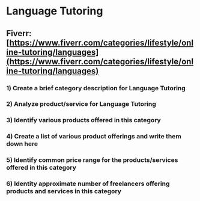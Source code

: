 # Language Tutoring
## Fiverr: [https://www.fiverr.com/categories/lifestyle/online-tutoring/languages](https://www.fiverr.com/categories/lifestyle/online-tutoring/languages)
### 1) Create a brief category description for Language Tutoring
### 2) Analyze product/service for Language Tutoring
### 3) Identify various products offered in this category
### 4) Create a list of various product offerings and write them down here
### 5) Identify common price range for the products/services offered in this category
### 6) Identity approximate number of freelancers offering products and services in this category
